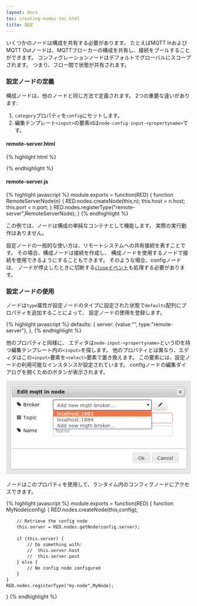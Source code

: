 ```yaml
---
layout: docs
toc: creating-nodes-toc.html
title: 設定
---
```


いくつかのノードは構成を共有する必要があります。
たとえばMQTT InおよびMQTT Outノードは、MQTTブローカーの構成を共有し、接続をプールすることができます。
コンフィグレーションノードはデフォルトでグローバルにスコープされます。
つまり、フロー間で状態が共有されます。

### 設定ノードの定義

構成ノードは、他のノードと同じ方法で定義されます。
2つの重要な違いがあります:

1. `category`プロパティを`config`にセットします。
2. 編集テンプレート`<input>`の要素idは`node-config-input-<propertyname>`です。

#### remote-server.html

{% highlight html %}
<script type="text/javascript">
    RED.nodes.registerType('remote-server',{
        category: 'config',
        defaults: {
            host: {value:"localhost",required:true},
            port: {value:1234,required:true,validate:RED.validators.number()},
        },
        label: function() {
            return this.host+":"+this.port;
        }
    });
</script>

<script type="text/x-red" data-template-name="remote-server">
    <div class="form-row">
        <label for="node-config-input-host"><i class="icon-bookmark"></i> Host</label>
        <input type="text" id="node-config-input-host">
    </div>
    <div class="form-row">
        <label for="node-config-input-port"><i class="icon-bookmark"></i> Port</label>
        <input type="text" id="node-config-input-port">
    </div>
</script>
{% endhighlight %}

#### remote-server.js

{% highlight javascript %}
module.exports = function(RED) {
    function RemoteServerNode(n) {
        RED.nodes.createNode(this,n);
        this.host = n.host;
        this.port = n.port;
    }
    RED.nodes.registerType("remote-server",RemoteServerNode);
}
{% endhighlight %}

この例では、ノードは構成の単純なコンテナとして機能します。
実際の実行動作はありません。

設定ノードの一般的な使い方は、リモートシステムへの共有接続を表すことです。
その場合、構成ノードは接続を作成し、
構成ノードを使用するノードで接続を使用できるようにすることもできます。
そのような場合、configノードは、
ノードが停止したときに切断する[`close`イベント](node-js#ノードを閉じる)も処理する必要があります。

### 設定ノードの使用

ノードは`type`属性が設定ノードのタイプに設定された状態で`defaults`配列にプロパティを追加することによって、
設定ノードの使用を登録します。

{% highlight javascript %}
defaults: {
   server: {value:"", type:"remote-server"},
},
{% endhighlight %}

他のプロパティと同様に、
エディタは`node-input-<propertyname>`というIDを持つ編集テンプレート内の`<input>`を探します。
他のプロパティとは異なり、エディタはこの`<input>`要素を`<select>`要素で置き換えます。
この要素には、設定ノードの利用可能なインスタンスが設定されています。
configノードの編集ダイアログを開くためのボタンが表示されます。

<div style="text-align: center">
    <img title="node config select" src="images/node_config_dialog.png"/>
</div>


ノードはこのプロパティを使用して、ランタイム内のコンフィグノードにアクセスできます。

{% highlight javascript %}
module.exports = function(RED) {
    function MyNode(config) {
        RED.nodes.createNode(this,config);

        // Retrieve the config node
        this.server = RED.nodes.getNode(config.server);

        if (this.server) {
            // Do something with:
            //  this.server.host
            //  this.server.post
        } else {
            // No config node configured
        }
    }
    RED.nodes.registerType("my-node",MyNode);
}
{% endhighlight %}
